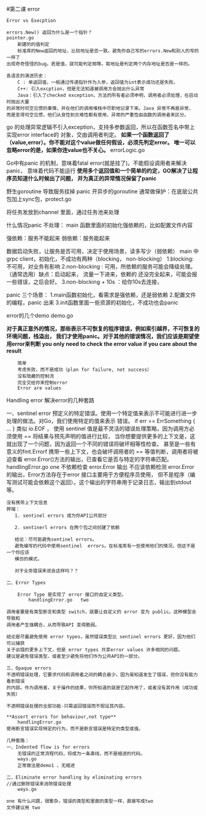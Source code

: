 #第二课 error
 
    Error vs Execption
     
    errors.New() 返回为什么是一个指针？
    pointer.go
        新建的的值判定
        标准库的New返回的地址，比较地址是否一致。避免你自己写的errors.New和别人的写的一样了
    出现奇奇怪怪的bug。若是值，就可能判定相等。取地址是判定两个内存地址是否是一样的。
    
    各语言的演进历史：
        C : 单返回值，一般通过传递指针作为入参，返回值为int表示成功还是失败。
        C++: 引入excption，但是无法知道被调用方会抛出什么异常
        Java：引入了checked exception，方法的所有者必须申明，调用者必须处理，在启动时抛出大量
    的异常时司空见惯的事情，并在他们的调用堆栈中尽职地记录下来。Java 异常不再是异常，
    而是变得司空见惯，他们从良性到灾难性都有使用，异常的严重性由函数的调用者来区分。
   
   go 的处理异常逻辑不引入exception，支持多参数返回，所以在函数签名中带上实现error interface的
   对象，交由调用者判定。
   **如果一个函数返回了（value,error）。你不能对这个value做任何假设，必须先判定error。
   唯一可以忽略error的是，如果你连value也不关心。** 
        errorLogic.go
   
   Go中有panic 的机制，意味着fatal error(就是挂了)。不能假设调用者来解决panic，
   意味着代码不能运行
   **使用多个返回值和一个简单的约定，GO解决了让程序员知道什么时候出了问题，
   并为真正的异常情况保留了panic**
   
   野生goroutine 导致服务挂掉 panic 
   开异步的goroutine
   通常做保护：在底层公共包加上sync包，protect.go
   
   将任务发放到channel 里面，通过任务池来处理
   
   什么情况panic 不处理：
        main 函数里面的初始化强依赖的，比如配置文件内容
   
   强依赖：服务不能起来
   弱依赖：服务能起来
   
   数据启动失败，让服务是否可用，决定于使用场景，读多写少（弱依赖）
   main 中 grpc client，初始化，不成功有两种（blocking， non-blocking）
    1.blocking: 不可用，对业务有影响 
    2.non-blocking : 可用，所依赖的服务可能会降级处理。（通常选用）缺点：启动起来，
        流量一下进来，依赖的
    还没完全起来，可能会报一些错误，之后会好。
    3.non-blocking + 10s ：给你10s去连接，
    
   panic 三个场景：
        1.main函数初始化，看需求是强依赖，还是弱依赖
        2.配置文件的编程，panic 出来
        3.init函数里面一些资源的初始化，不成功也会panic
    
   error的几个demo
        demo.go
        
   **对于真正意外的情况，那些表示不可恢复的程序错误，例如索引越界，不可恢复的环境问题，栈溢出，
   我们才使用panic。对于其他的错误情况，我们应该是期望使用error来判断
   you only need to check the error value if you care about the result**
   
        简单
        考虑失败，而不是成功（plan for failure, not success）
        没有隐藏的控制流
        完全交给你来控制error
        Error are values
        
   Handling error
   解决error的几种套路
   
   一、sentinel error
    预定义的特定错误。使用一个特定值来表示不可能进行进一步处理的做法。对Go，我们使用特定的值来表示
    错误。
    if err == ErrSomething {
    ...
    }
    类似 io.EOF ，
    使用 sentinel 值是最不灵活的错误处理策略，因为调用方必须使用 == 将结果与预先声明的值进行比较，
    当你想要提供更多的上下文是，这就出现了一个问题，因为返回一个不同的错误将破坏相等性检查。
    甚至是一些有意义的fmt.Errorf 携带一些上下文，也会破坏调用者的 == 等值判断，调用者将被迫查看
    error.Error()方法的输出，已查看它是否与特定的字符串匹配。
        handlingError.go  one
    不依赖检查 error.Error 输出
        不应该依赖检测 error.Error的输出，Error方法存在于error 接口主要用于方便程序员使用，
      但不是程序（编写测试可能会依赖这个返回）。这个输出的字符串用于记录日志，输出到stdout等。
    
    没有携带上下文信息
    弊端：
       1. sentinel errors 成为你API公共部分
       
       2. sentinerl errors 在两个包之间创建了依赖
       
       结论：尽可能避免sentinel errors。 
       避免编写的代码中使用sentinel  errors。在标准库有一些使用他们的情况，但这不是一个你应该
       模仿的模式。
       
       对于业务错误来说会这样吗？？
       
    二、Error Types
    
        Error Type 是实现了 error 接口的自定义类型。
            handlingError.go   two  
        
    调用者要是有类型断言和类型 switch，就要让自定义的 error 变为 public。这种模型会导致和
    调用者产生强耦合，从而导致API 变得脆弱。
    
    结论是尽量避免使用 error types，虽然错误类型比 sentinel errors 更好，因为他们可以捕获
    关于出错的更多上下文，但是 error types 共享error values 许多相同的问题。
    建议是避免错误类型，或者至少避免将他们作为公共API的一部分。
    
    三、Opaque errors
    不透明错误处理，它要求代码和调用者之间的耦合最少。因为虽知道发生了错误，但你没有能力看到错误
    的内部。作为调用者，关于操作的结果，你所知道的就是它起作用了，或者没有其作用（成功或失败）
    
    不透明错误处理的全部功能-只需返回错误而不假设其内容。
    
    **Assert errors for behaviour,not type**
        handlingError.go
    使用断言错误实现特定的行为，而不是断言错误是特定的类型或值。
    
    几种套路：
    一、Indented flow is for errors
        无错误的正常流程代码，将成为一条直线，而不是缩进的代码。
        ways.go  
        正常做法是demo1 ，无缩进
    
    二、Eliminate error handling by eliminating errors
    //通过删除错误来消除错误处理
        ways.go
        
    one 有什么问题，很繁杂，错误的类型和里面的类型一样，直接写成two
    文件建议用 two